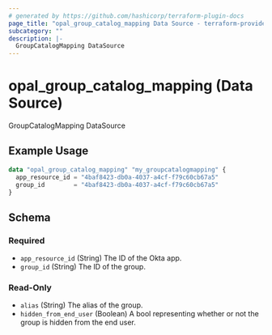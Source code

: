 ```yaml
---
# generated by https://github.com/hashicorp/terraform-plugin-docs
page_title: "opal_group_catalog_mapping Data Source - terraform-provider-opal"
subcategory: ""
description: |-
  GroupCatalogMapping DataSource
---
```


# opal_group_catalog_mapping (Data Source)

GroupCatalogMapping DataSource

## Example Usage

```terraform
data "opal_group_catalog_mapping" "my_groupcatalogmapping" {
  app_resource_id = "4baf8423-db0a-4037-a4cf-f79c60cb67a5"
  group_id        = "4baf8423-db0a-4037-a4cf-f79c60cb67a5"
}
```

<!-- schema generated by tfplugindocs -->
## Schema

### Required

- `app_resource_id` (String) The ID of the Okta app.
- `group_id` (String) The ID of the group.

### Read-Only

- `alias` (String) The alias of the group.
- `hidden_from_end_user` (Boolean) A bool representing whether or not the group is hidden from the end user.
